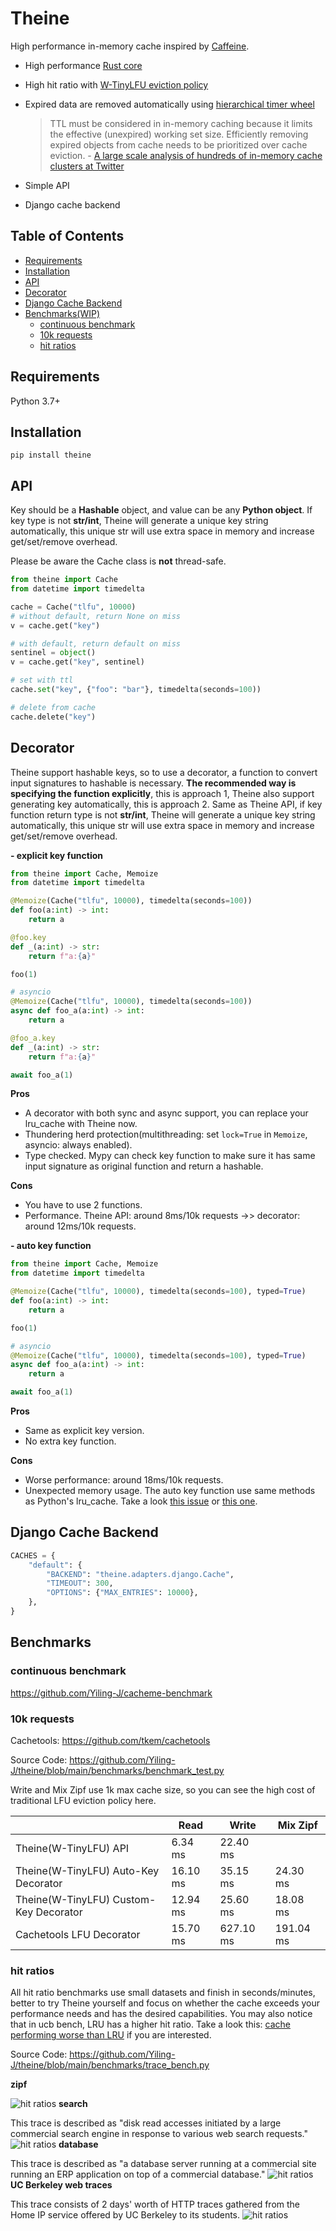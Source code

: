 # Theine
High performance in-memory cache inspired by [Caffeine](https://github.com/ben-manes/caffeine).

- High performance [Rust core](https://github.com/Yiling-J/theine-core)
- High hit ratio with [W-TinyLFU eviction policy](https://arxiv.org/pdf/1512.00727.pdf)
- Expired data are removed automatically using [hierarchical timer wheel](http://www.cs.columbia.edu/~nahum/w6998/papers/ton97-timing-wheels.pdf)

  > TTL must be considered in in-memory caching because
it limits the effective (unexpired) working set size. Efficiently removing expired objects from cache needs to be
prioritized over cache eviction. - [A large scale analysis of hundreds of in-memory
cache clusters at Twitter](https://www.usenix.org/system/files/osdi20-yang.pdf)
- Simple API
- Django cache backend

## Table of Contents

- [Requirements](#requirements)
- [Installation](#installation)
- [API](#api)
- [Decorator](#decorator)
- [Django Cache Backend](#django-cache-backend)
- [Benchmarks(WIP)](#benchmarks)
  * [continuous benchmark](#continuous-benchmark)
  * [10k requests](#10k-requests)
  * [hit ratios](#hit-ratios)

## Requirements
Python 3.7+

## Installation
```
pip install theine
```

## API

Key should be a **Hashable** object, and value can be any **Python object**. If key type is not **str/int**, Theine will generate a unique key string automatically, this unique str will use extra space in memory and increase get/set/remove overhead.

Please be aware the Cache class is **not** thread-safe.

```Python
from theine import Cache
from datetime import timedelta

cache = Cache("tlfu", 10000)
# without default, return None on miss
v = cache.get("key")

# with default, return default on miss
sentinel = object()
v = cache.get("key", sentinel)

# set with ttl
cache.set("key", {"foo": "bar"}, timedelta(seconds=100))

# delete from cache
cache.delete("key")
```

## Decorator
Theine support hashable keys, so to use a decorator, a function to convert input signatures to hashable is necessary. **The recommended way is specifying the function explicitly**, this is approach 1, Theine also support generating key automatically, this is approach 2. Same as Theine API, if key function return type is not **str/int**, Theine will generate a unique key string automatically, this unique str will use extra space in memory and increase get/set/remove overhead.

**- explicit key function**

```python
from theine import Cache, Memoize
from datetime import timedelta

@Memoize(Cache("tlfu", 10000), timedelta(seconds=100))
def foo(a:int) -> int:
    return a

@foo.key
def _(a:int) -> str:
    return f"a:{a}"

foo(1)

# asyncio
@Memoize(Cache("tlfu", 10000), timedelta(seconds=100))
async def foo_a(a:int) -> int:
    return a

@foo_a.key
def _(a:int) -> str:
    return f"a:{a}"

await foo_a(1)

```

**Pros**
- A decorator with both sync and async support, you can replace your lru_cache with Theine now.
- Thundering herd protection(multithreading: set `lock=True` in `Memoize`, asyncio: always enabled).
- Type checked. Mypy can check key function to make sure it has same input signature as original function and return a hashable.

**Cons**
- You have to use 2 functions.
- Performance. Theine API: around 8ms/10k requests ->> decorator: around 12ms/10k requests.

**- auto key function**

```python
from theine import Cache, Memoize
from datetime import timedelta

@Memoize(Cache("tlfu", 10000), timedelta(seconds=100), typed=True)
def foo(a:int) -> int:
    return a

foo(1)

# asyncio
@Memoize(Cache("tlfu", 10000), timedelta(seconds=100), typed=True)
async def foo_a(a:int) -> int:
    return a

await foo_a(1)

```
**Pros**
- Same as explicit key version.
- No extra key function.

**Cons**
- Worse performance: around 18ms/10k requests.
- Unexpected memory usage. The auto key function use same methods as Python's lru_cache. Take a look [this issue](https://github.com/python/cpython/issues/88476) or [this one](https://github.com/python/cpython/issues/64058).


## Django Cache Backend

```Python
CACHES = {
    "default": {
        "BACKEND": "theine.adapters.django.Cache",
        "TIMEOUT": 300,
        "OPTIONS": {"MAX_ENTRIES": 10000},
    },
}
```

## Benchmarks
### continuous benchmark
https://github.com/Yiling-J/cacheme-benchmark

### 10k requests
Cachetools: https://github.com/tkem/cachetools

Source Code: https://github.com/Yiling-J/theine/blob/main/benchmarks/benchmark_test.py

Write and Mix Zipf use 1k max cache size, so you can see the high cost of traditional LFU eviction policy here.

|                                        | Read     | Write     | Mix Zipf  |
|----------------------------------------|----------|-----------|-----------|
| Theine(W-TinyLFU) API                  | 6.34 ms  | 22.40 ms  |           |
| Theine(W-TinyLFU) Auto-Key Decorator   | 16.10 ms | 35.15 ms  | 24.30 ms  |
| Theine(W-TinyLFU) Custom-Key Decorator | 12.94 ms | 25.60 ms  | 18.08 ms  |
| Cachetools LFU Decorator               | 15.70 ms | 627.10 ms | 191.04 ms |

### hit ratios

All hit ratio benchmarks use small datasets and finish in seconds/minutes, better to try Theine yourself and focus on whether the cache exceeds your performance needs and has the desired capabilities. You may also notice that in ucb bench, LRU has a higher hit ratio. Take a look this: [cache performing worse than LRU](https://github.com/ben-manes/caffeine/issues/106) if you are interested.

Source Code: https://github.com/Yiling-J/theine/blob/main/benchmarks/trace_bench.py

**zipf**

![hit ratios](benchmarks/zipf.png)
**search**

This trace is described as "disk read accesses initiated by a large commercial search engine in response to various web search requests."
![hit ratios](benchmarks/s3.png)
**database**

This trace is described as "a database server running at a commercial site running an ERP application on top of a commercial database."
![hit ratios](benchmarks/ds1.png)
**UC Berkeley web traces**

This trace consists of 2 days' worth of HTTP traces gathered from the Home IP service offered by UC Berkeley to its students.
![hit ratios](benchmarks/ucb.png)
